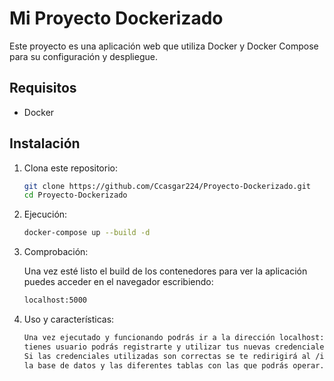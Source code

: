 
# Mi Proyecto Dockerizado

Este proyecto es una aplicación web que utiliza Docker y Docker Compose para su configuración y despliegue.

## Requisitos

- Docker

## Instalación

1. Clona este repositorio:

   ```sh
   git clone https://github.com/Ccasgar224/Proyecto-Dockerizado.git
   cd Proyecto-Dockerizado

2. Ejecución:

   ```sh
   docker-compose up --build -d

2. Comprobación:

   Una vez esté listo el build de los contenedores para ver la aplicación puedes acceder en el navegador escribiendo:
   ```sh
   localhost:5000
   
3. Uso y características:

   ```sh
   Una vez ejecutado y funcionando podrás ir a la dirección localhost:5000 para encontrar una página de login, si no
   tienes usuario podrás registrarte y utilizar tus nuevas credenciales para el logeo.
   Si las credenciales utilizadas son correctas se te redirigirá al /index donde podrás ver la documentación de
   la base de datos y las diferentes tablas con las que podrás operar.


